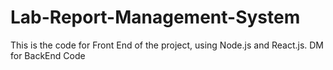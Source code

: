 # Lab-Report-Management-System
This is the code for Front End of the project, using Node.js and React.js.
DM for BackEnd Code 

